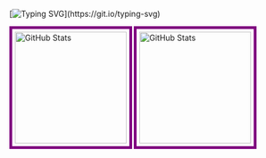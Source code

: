 [![Typing SVG](https://readme-typing-svg.herokuapp.com?font=Source+Code+Pro&pause=1000&color=FFFFFF&center=true&Center=True&width=1000&lines=Hi!+I'm+Marcelle+Castro!)](https://git.io/typing-svg)

<p>
  <img 
    align = "left"
    alt="GitHub Stats" 
    height="200" 
    style="padding: 5px; border: 5px solid #800080;" 
    src="https://github-readme-stats.vercel.app/api?username=marczlle&show_icons=true&theme=radical&locale=pt-br"
  />

<img 
      align = "left"
      alt="GitHub Stats" 
      height="200" 
      style = "padding: 5px; border: 5px solid #800080;"
      src="https://github-readme-stats.vercel.app/api/top-langs/?username=marczlle&theme=radical&layout=compact&custom_title=Tecnologias&langs_count=9" 
  />

</p>
